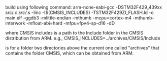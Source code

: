 build using following command:
arm-none-eabi-gcc -DSTM32F429_439xx src/*.c src/*.s -Iinc -I$(CMSIS_INCLUDES) -TSTM32F429ZI_FLASH.ld -o main.elf -ggdb3 -mlittle-endian -mthumb -mcpu=cortex-m4 -mthumb-interwork -mfloat-abi=hard -mfpu=fpv4-sp-d16 -dD

where CMSIS includes is a path to the Include folder in the CMSIS distribution
from ARM.
e.g.,
CMSIS_INCLUDES=../archives/CMSIS/Include

is for a folder two directories above the current one called "archives" that
contains the folder CMSIS, which can be obtained from ARM.

